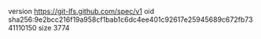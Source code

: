version https://git-lfs.github.com/spec/v1
oid sha256:9e2bcc216f19a958cf1bab1c6dc4ee401c92617e25945689c672fb7341110150
size 3774
